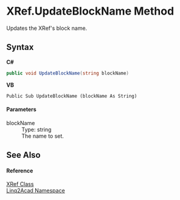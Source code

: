 # XRef.UpdateBlockName Method 
 

Updates the XRef's block name.

## Syntax

**C#**<br />
``` C#
public void UpdateBlockName(string blockName)
```

**VB**<br />
``` VB
Public Sub UpdateBlockName (blockName As String)
```


#### Parameters
<dl><dt>blockName</dt><dd>Type: string<br />The name to set.</dd></dl>

## See Also


#### Reference
<a href="T_Linq2Acad_XRef.md">XRef Class</a><br /><a href="N_Linq2Acad.md">Linq2Acad Namespace</a><br />
